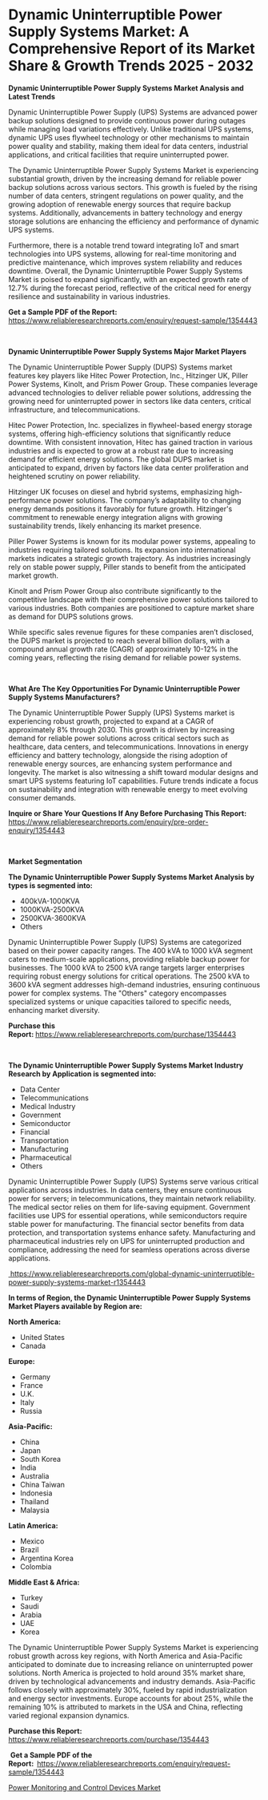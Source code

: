 <p><h1>Dynamic Uninterruptible Power Supply Systems Market: A Comprehensive Report of its Market Share & Growth Trends 2025 - 2032</h1></p><p><strong>Dynamic Uninterruptible Power Supply Systems Market Analysis and Latest Trends</strong></p>
<p><p>Dynamic Uninterruptible Power Supply (UPS) Systems are advanced power backup solutions designed to provide continuous power during outages while managing load variations effectively. Unlike traditional UPS systems, dynamic UPS uses flywheel technology or other mechanisms to maintain power quality and stability, making them ideal for data centers, industrial applications, and critical facilities that require uninterrupted power.</p><p>The Dynamic Uninterruptible Power Supply Systems Market is experiencing substantial growth, driven by the increasing demand for reliable power backup solutions across various sectors. This growth is fueled by the rising number of data centers, stringent regulations on power quality, and the growing adoption of renewable energy sources that require backup systems. Additionally, advancements in battery technology and energy storage solutions are enhancing the efficiency and performance of dynamic UPS systems.</p><p>Furthermore, there is a notable trend toward integrating IoT and smart technologies into UPS systems, allowing for real-time monitoring and predictive maintenance, which improves system reliability and reduces downtime. Overall, the Dynamic Uninterruptible Power Supply Systems Market is poised to expand significantly, with an expected growth rate of 12.7% during the forecast period, reflective of the critical need for energy resilience and sustainability in various industries.</p></p>
<p><strong>Get a Sample PDF of the Report:&nbsp;</strong> <a href="https://www.reliableresearchreports.com/enquiry/request-sample/1354443?utm_campaign=2296&utm_medium=2&utm_source=Github&utm_content=ia&utm_term=28022025&utm_id=dynamic-uninterruptible-power-supply-systems">https://www.reliableresearchreports.com/enquiry/request-sample/1354443</a></p>
<p>&nbsp;</p>
<p><strong>Dynamic Uninterruptible Power Supply Systems Major Market Players</strong></p>
<p><p>The Dynamic Uninterruptible Power Supply (DUPS) Systems market features key players like Hitec Power Protection, Inc., Hitzinger UK, Piller Power Systems, Kinolt, and Prism Power Group. These companies leverage advanced technologies to deliver reliable power solutions, addressing the growing need for uninterrupted power in sectors like data centers, critical infrastructure, and telecommunications.</p><p>Hitec Power Protection, Inc. specializes in flywheel-based energy storage systems, offering high-efficiency solutions that significantly reduce downtime. With consistent innovation, Hitec has gained traction in various industries and is expected to grow at a robust rate due to increasing demand for efficient energy solutions. The global DUPS market is anticipated to expand, driven by factors like data center proliferation and heightened scrutiny on power reliability.</p><p>Hitzinger UK focuses on diesel and hybrid systems, emphasizing high-performance power solutions. The company’s adaptability to changing energy demands positions it favorably for future growth. Hitzinger's commitment to renewable energy integration aligns with growing sustainability trends, likely enhancing its market presence.</p><p>Piller Power Systems is known for its modular power systems, appealing to industries requiring tailored solutions. Its expansion into international markets indicates a strategic growth trajectory. As industries increasingly rely on stable power supply, Piller stands to benefit from the anticipated market growth.</p><p>Kinolt and Prism Power Group also contribute significantly to the competitive landscape with their comprehensive power solutions tailored to various industries. Both companies are positioned to capture market share as demand for DUPS solutions grows.</p><p>While specific sales revenue figures for these companies aren’t disclosed, the DUPS market is projected to reach several billion dollars, with a compound annual growth rate (CAGR) of approximately 10-12% in the coming years, reflecting the rising demand for reliable power systems.</p></p>
<p>&nbsp;</p>
<p><strong>What Are The Key Opportunities For Dynamic Uninterruptible Power Supply Systems Manufacturers?</strong></p>
<p><p>The Dynamic Uninterruptible Power Supply (UPS) Systems market is experiencing robust growth, projected to expand at a CAGR of approximately 8% through 2030. This growth is driven by increasing demand for reliable power solutions across critical sectors such as healthcare, data centers, and telecommunications. Innovations in energy efficiency and battery technology, alongside the rising adoption of renewable energy sources, are enhancing system performance and longevity. The market is also witnessing a shift toward modular designs and smart UPS systems featuring IoT capabilities. Future trends indicate a focus on sustainability and integration with renewable energy to meet evolving consumer demands.</p></p>
<p><strong>Inquire or Share Your Questions If Any Before Purchasing This Report:</strong> <a href="https://www.reliableresearchreports.com/enquiry/pre-order-enquiry/1354443?utm_campaign=2296&utm_medium=2&utm_source=Github&utm_content=ia&utm_term=28022025&utm_id=dynamic-uninterruptible-power-supply-systems">https://www.reliableresearchreports.com/enquiry/pre-order-enquiry/1354443</a></p>
<p>&nbsp;</p>
<p><strong>Market Segmentation</strong></p>
<p><strong>The Dynamic Uninterruptible Power Supply Systems Market Analysis by types is segmented into:</strong></p>
<p><ul><li>400kVA-1000KVA</li><li>1000KVA-2500KVA</li><li>2500KVA-3600KVA</li><li>Others</li></ul></p>
<p><p>Dynamic Uninterruptible Power Supply (UPS) Systems are categorized based on their power capacity ranges. The 400 kVA to 1000 kVA segment caters to medium-scale applications, providing reliable backup power for businesses. The 1000 kVA to 2500 kVA range targets larger enterprises requiring robust energy solutions for critical operations. The 2500 kVA to 3600 kVA segment addresses high-demand industries, ensuring continuous power for complex systems. The "Others" category encompasses specialized systems or unique capacities tailored to specific needs, enhancing market diversity.</p></p>
<p><strong>Purchase this Report:&nbsp;</strong><a href="https://www.reliableresearchreports.com/purchase/1354443?utm_campaign=2296&utm_medium=2&utm_source=Github&utm_content=ia&utm_term=28022025&utm_id=dynamic-uninterruptible-power-supply-systems">https://www.reliableresearchreports.com/purchase/1354443</a></p>
<p>&nbsp;</p>
<p><strong>The Dynamic Uninterruptible Power Supply Systems Market Industry Research by Application is segmented into:</strong></p>
<p><ul><li>Data Center</li><li>Telecommunications</li><li>Medical Industry</li><li>Government</li><li>Semiconductor</li><li>Financial</li><li>Transportation</li><li>Manufacturing</li><li>Pharmaceutical</li><li>Others</li></ul></p>
<p><p>Dynamic Uninterruptible Power Supply (UPS) Systems serve various critical applications across industries. In data centers, they ensure continuous power for servers; in telecommunications, they maintain network reliability. The medical sector relies on them for life-saving equipment. Government facilities use UPS for essential operations, while semiconductors require stable power for manufacturing. The financial sector benefits from data protection, and transportation systems enhance safety. Manufacturing and pharmaceutical industries rely on UPS for uninterrupted production and compliance, addressing the need for seamless operations across diverse applications.</p></p>
<p><a href="https://www.reliableresearchreports.com/global-dynamic-uninterruptible-power-supply-systems-market-r1354443?utm_campaign=2296&utm_medium=2&utm_source=Github&utm_content=ia&utm_term=28022025&utm_id=dynamic-uninterruptible-power-supply-systems">&nbsp;https://www.reliableresearchreports.com/global-dynamic-uninterruptible-power-supply-systems-market-r1354443</a></p>
<p><strong>In terms of Region, the Dynamic Uninterruptible Power Supply Systems Market Players available by Region are:</strong></p>
<p>
    <p> <strong> North America: </strong>
        <ul>
            <li>United States</li>
            <li>Canada</li>
        </ul>
        </p> 
    <p> <strong> Europe: </strong>
        <ul>
            <li>Germany</li>
            <li>France</li>
            <li>U.K.</li>
            <li>Italy</li>
            <li>Russia</li>
        </ul>
        </p> 
    <p> <strong> Asia-Pacific: </strong>
        <ul>
            <li>China</li>
            <li>Japan</li>
            <li>South Korea</li>
            <li>India</li>
            <li>Australia</li>
            <li>China Taiwan</li>
            <li>Indonesia</li>
            <li>Thailand</li>
            <li>Malaysia</li>
        </ul>
        </p> 
    <p> <strong> Latin America: </strong>
        <ul>
            <li>Mexico</li>
            <li>Brazil</li>
            <li>Argentina Korea</li>
            <li>Colombia</li>
        </ul>
        </p> 
    <p> <strong> Middle East & Africa: </strong>
        <ul>
            <li>Turkey</li>
            <li>Saudi</li>
            <li>Arabia</li>
            <li>UAE</li>
            <li>Korea</li>
        </ul>
    </p>
    </p>
<p><p>The Dynamic Uninterruptible Power Supply Systems Market is experiencing robust growth across key regions, with North America and Asia-Pacific anticipated to dominate due to increasing reliance on uninterrupted power solutions. North America is projected to hold around 35% market share, driven by technological advancements and industry demands. Asia-Pacific follows closely with approximately 30%, fueled by rapid industrialization and energy sector investments. Europe accounts for about 25%, while the remaining 10% is attributed to markets in the USA and China, reflecting varied regional expansion dynamics.</p></p>
<p><strong>Purchase this Report: </strong><a href="https://www.reliableresearchreports.com/purchase/1354443?utm_campaign=2296&utm_medium=2&utm_source=Github&utm_content=ia&utm_term=28022025&utm_id=dynamic-uninterruptible-power-supply-systems">https://www.reliableresearchreports.com/purchase/1354443</a></p>
<p>&nbsp;<strong>Get a Sample PDF of the Report:&nbsp;&nbsp;</strong><a href="https://www.reliableresearchreports.com/enquiry/request-sample/1354443?utm_campaign=2296&utm_medium=2&utm_source=Github&utm_content=ia&utm_term=28022025&utm_id=dynamic-uninterruptible-power-supply-systems">https://www.reliableresearchreports.com/enquiry/request-sample/1354443</a></p>
<p><strong></strong></p>
<p><p><a href="https://github.com/rahu1506/Market-Research-Report-List-6/blob/main/power-monitoring-and-control-devices-market.md?utm_campaign=2296&utm_medium=2&utm_source=Github&utm_content=ia&utm_term=28022025&utm_id=dynamic-uninterruptible-power-supply-systems">Power Monitoring and Control Devices Market</a></p></p>